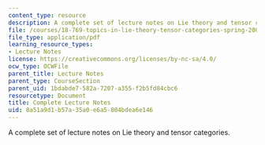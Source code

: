 ```yaml
---
content_type: resource
description: A complete set of lecture notes on Lie theory and tensor categories.
file: /courses/18-769-topics-in-lie-theory-tensor-categories-spring-2009/8a51a9d1b57a35a0e6a5804bdea6e146_MIT18_769S09_notes.pdf
file_type: application/pdf
learning_resource_types:
- Lecture Notes
license: https://creativecommons.org/licenses/by-nc-sa/4.0/
ocw_type: OCWFile
parent_title: Lecture Notes
parent_type: CourseSection
parent_uid: 1bdabde7-582a-7207-a355-f2b5fd84cbc6
resourcetype: Document
title: Complete Lecture Notes
uid: 8a51a9d1-b57a-35a0-e6a5-804bdea6e146
---
```

A complete set of lecture notes on Lie theory and tensor categories.